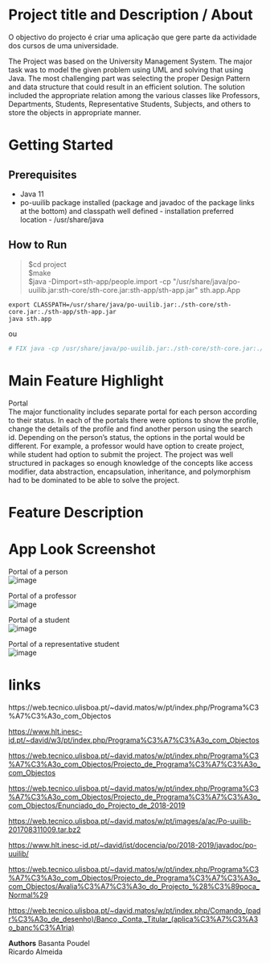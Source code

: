 # Project title and Description / About
O objectivo do projecto é criar uma aplicação que gere parte da actividade dos cursos de uma universidade.

 The Project was based on the University Management System. The major task was to model the given
problem using UML and solving that using Java. The most challenging part was selecting the proper
Design Pattern and data structure that could result in an efficient solution. The solution included the
appropriate relation among the various classes like Professors, Departments, Students,
Representative Students, Subjects, and others to store the objects in appropriate manner. 

 # Getting Started
 ## Prerequisites
 - Java 11
 - po-uuilib package installed (package and javadoc of the package links at the bottom) and classpath well defined - installation preferred location - /usr/share/java   
 
 ## How to Run
 > $cd project   
 > $make   
 > $java -Dimport=sth-app/people.import -cp "/usr/share/java/po-uuilib.jar:sth-core/sth-core.jar:sth-app/sth-app.jar" sth.app.App


 
```shell
export CLASSPATH=/usr/share/java/po-uuilib.jar:./sth-core/sth-core.jar:./sth-app/sth-app.jar
java sth.app		
```
ou
```python
# FIX java -cp /usr/share/java/po-uuilib.jar:./sth-core/sth-core.jar:./sth-app/sth-app.jar sth.app
```
 
 # Main Feature Highlight
Portal  
The major functionality includes separate portal for each person according to their status. In each of the portals
there were options to show the profile, change the details of the profile and find another person
using the search id. Depending on the person’s status, the options in the portal would be different.
For example, a professor would have option to create project, while student had option to submit
the project. The project was well structured in packages so enough knowledge of the concepts like
access modifier, data abstraction, encapsulation, inheritance, and polymorphism had to be
dominated to be able to solve the project.

 # Feature Description

 # App Look Screenshot
 Portal of a person   
![image](https://user-images.githubusercontent.com/22733095/110450620-47fdff00-80bb-11eb-9778-d2c0a61180f1.png)

Portal of a professor   
![image](https://user-images.githubusercontent.com/22733095/110451050-b642c180-80bb-11eb-97fc-87a8b19d5b96.png)

Portal of a student  
![image](https://user-images.githubusercontent.com/22733095/110450902-8bf10400-80bb-11eb-8d3f-cd92ba9e2d6d.png)

Portal of a representative student  
![image](https://user-images.githubusercontent.com/22733095/110451171-d6728080-80bb-11eb-841f-a02d908bf4c6.png)


 <h1>links</h1>
 https://web.tecnico.ulisboa.pt/~david.matos/w/pt/index.php/Programa%C3%A7%C3%A3o_com_Objectos  
 
 https://www.hlt.inesc-id.pt/~david/w3/pt/index.php/Programa%C3%A7%C3%A3o_com_Objectos  
 
 https://web.tecnico.ulisboa.pt/~david.matos/w/pt/index.php/Programa%C3%A7%C3%A3o_com_Objectos/Projecto_de_Programa%C3%A7%C3%A3o_com_Objectos
 
https://web.tecnico.ulisboa.pt/~david.matos/w/pt/index.php/Programa%C3%A7%C3%A3o_com_Objectos/Projecto_de_Programa%C3%A7%C3%A3o_com_Objectos/Enunciado_do_Projecto_de_2018-2019

https://web.tecnico.ulisboa.pt/~david.matos/w/pt/images/a/ac/Po-uuilib-201708311009.tar.bz2  

https://www.hlt.inesc-id.pt/~david/ist/docencia/po/2018-2019/javadoc/po-uuilib/    

https://web.tecnico.ulisboa.pt/~david.matos/w/pt/index.php/Programa%C3%A7%C3%A3o_com_Objectos/Projecto_de_Programa%C3%A7%C3%A3o_com_Objectos/Avalia%C3%A7%C3%A3o_do_Projecto_%28%C3%89poca_Normal%29

https://web.tecnico.ulisboa.pt/~david.matos/w/pt/index.php/Comando_(padr%C3%A3o_de_desenho)/Banco,_Conta,_Titular_(aplica%C3%A7%C3%A3o_banc%C3%A1ria)


**Authors**
Basanta Poudel  
Ricardo Almeida
